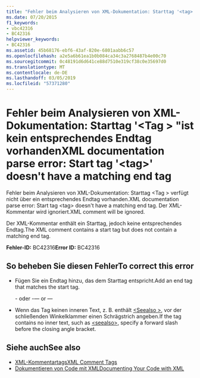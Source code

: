 ```yaml
---
title: "Fehler beim Analysieren von XML-Dokumentation: Starttag '<tag>' ist kein entsprechendes Endtag vorhanden"
ms.date: 07/20/2015
f1_keywords:
- vbc42316
- BC42316
helpviewer_keywords:
- BC42316
ms.assetid: 45b68176-ebf6-43af-820e-6801aabb6c57
ms.openlocfilehash: a2e5a6b61ea1b0b084ca34c3a2768487b4e00c70
ms.sourcegitcommit: 0c48191d6d641ce88d7510e319cf38c0e35697d0
ms.translationtype: MT
ms.contentlocale: de-DE
ms.lasthandoff: 03/05/2019
ms.locfileid: "57371280"
---
```

# <a name="xml-documentation-parse-error-start-tag-tag-doesnt-have-a-matching-end-tag"></a><span data-ttu-id="07399-102">Fehler beim Analysieren von XML-Dokumentation: Starttag '\<Tag > "ist kein entsprechendes Endtag vorhanden</span><span class="sxs-lookup"><span data-stu-id="07399-102">XML documentation parse error: Start tag '\<tag>' doesn't have a matching end tag</span></span>
<span data-ttu-id="07399-103">Fehler beim Analysieren von XML-Dokumentation: Starttag \<Tag > verfügt nicht über ein entsprechendes Endtag vorhanden.</span><span class="sxs-lookup"><span data-stu-id="07399-103">XML documentation parse error: Start tag \<tag> doesn't have a matching end tag.</span></span> <span data-ttu-id="07399-104">Der XML-Kommentar wird ignoriert.</span><span class="sxs-lookup"><span data-stu-id="07399-104">XML comment will be ignored.</span></span>  
  
 <span data-ttu-id="07399-105">Der XML-Kommentar enthält ein Starttag, jedoch keine entsprechendes Endtag.</span><span class="sxs-lookup"><span data-stu-id="07399-105">The XML comment contains a start tag but does not contain a matching end tag.</span></span>  
  
 <span data-ttu-id="07399-106">**Fehler-ID:** BC42316</span><span class="sxs-lookup"><span data-stu-id="07399-106">**Error ID:** BC42316</span></span>  
  
## <a name="to-correct-this-error"></a><span data-ttu-id="07399-107">So beheben Sie diesen Fehler</span><span class="sxs-lookup"><span data-stu-id="07399-107">To correct this error</span></span>  
  
-   <span data-ttu-id="07399-108">Fügen Sie ein Endtag hinzu, das dem Starttag entspricht.</span><span class="sxs-lookup"><span data-stu-id="07399-108">Add an end tag that matches the start tag.</span></span>  
  
     <span data-ttu-id="07399-109">- oder -</span><span class="sxs-lookup"><span data-stu-id="07399-109">— or —</span></span>  
  
-   <span data-ttu-id="07399-110">Wenn das Tag keinen inneren Text, z. B. enthält [ \<Seealso >](../../visual-basic/language-reference/xmldoc/seealso.md), vor der schließenden Winkelklammer einen Schrägstrich angeben.</span><span class="sxs-lookup"><span data-stu-id="07399-110">If the tag contains no inner text, such as [\<seealso>](../../visual-basic/language-reference/xmldoc/seealso.md), specify a forward slash before the closing angle bracket.</span></span>  
  
## <a name="see-also"></a><span data-ttu-id="07399-111">Siehe auch</span><span class="sxs-lookup"><span data-stu-id="07399-111">See also</span></span>
- [<span data-ttu-id="07399-112">XML-Kommentartags</span><span class="sxs-lookup"><span data-stu-id="07399-112">XML Comment Tags</span></span>](../../visual-basic/language-reference/xmldoc/index.md)
- [<span data-ttu-id="07399-113">Dokumentieren von Code mit XML</span><span class="sxs-lookup"><span data-stu-id="07399-113">Documenting Your Code with XML</span></span>](../../visual-basic/programming-guide/program-structure/documenting-your-code-with-xml.md)
